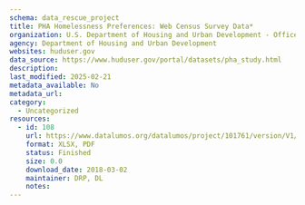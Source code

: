 ```yaml
---
schema: data_rescue_project 
title: PHA Homelessness Preferences: Web Census Survey Data*
organization: U.S. Department of Housing and Urban Development - Office of Policy Development and Research
agency: Department of Housing and Urban Development
websites: huduser.gov
data_source: https://www.huduser.gov/portal/datasets/pha_study.html
description: 
last_modified: 2025-02-21
metadata_available: No
metadata_url: 
category:
  - Uncategorized
resources:
  - id: 108
    url: https://www.datalumos.org/datalumos/project/101761/version/V1/view
    format: XLSX, PDF
    status: Finished
    size: 0.0
    download_date: 2018-03-02
    maintainer: DRP, DL
    notes: 
---
```

